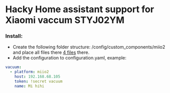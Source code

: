 # Hacky Home assistant support for Xiaomi vaccum STYJ02YM 

### Install:
- Create the following folder structure: /config/custom_components/miio2 and place all files there [4 files](https://github.com/nqkdev/home-assistant-vacuum-styj02ym) there.
- Add the configuration to configuration.yaml, example:

```yaml
vacuum:
  - platform: miio2
    host: 192.168.68.105
    token: !secret vacuum
    name: Mi hihi
```
